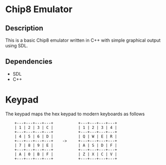 # Chip8 Emulator

## Description
This is a basic Chip8 emulator written in C++ with simple graphical output using SDL.

## Dependencies
* SDL
* C++

# Keypad
The keypad maps the hex keypad to modern keyboards as follows

```
    +---+---+---+---+           +---+---+---+---+
    | 1 | 2 | 3 | C |           | 1 | 2 | 3 | 4 |
    +---+---+---+---+           +---+---+---+---+
    | 4 | 5 | 6 | D |           | Q | W | E | R |           
    +---+---+---+---+    ->     +---+---+---+---+
    | 7 | 8 | 9 | E |           | A | S | D | F |
    +---+---+---+---+           +---+---+---+---+
    | A | 0 | B | F |           | Z | X | C | V |
    +---+---+---+---+           +---+---+---+---+
```
